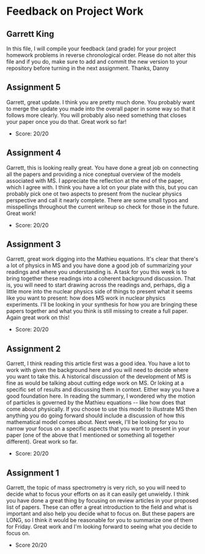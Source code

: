 # Feedback on Project Work
## Garrett King

In this file, I will compile your feedback (and grade) for your project homework problems in reverse chronological order. Please do not alter this file and if you do, make sure to add and commit the new version to your repository before turning in the next assignment. Thanks, Danny

## Assignment 5

Garrett, great update. I think you are pretty much done. You probably want to merge the update you made into the overall paper in some way so that it follows more clearly. You will probably also need something that closes your paper once you do that. Great work so far!

* Score: 20/20

## Assignment 4

Garrett, this is looking really great. You have done a great job on connecting all the papers and providing a nice coneptual overview of the models associated with MS. I appreciate the reflection at the end of the paper, which I agree with. I think you have a lot on your plate with this, but you can probably pick one ot two aspects to present from the nuclear physics perspective and call it nearly complete. There are some small typos and misspellings throughout the current writeup so check for those in the future. Great work!

* Score: 20/20

## Assignment 3

Garrett, great work digging into the Mathieu equations. It's clear that there's a lot of physics in MS and you have done a good job of summarizing your readings and where you understanding is. A task for you this week is to bring together these readings into a coherent background discussion. That is, you will need to start drawing across the readings and, perhaps, dig a little more into the nuclear physics side of things to present what it seems like you want to present: how does MS work in nuclear physics experiments. I'll be looking in your synthesis for how you are bringing these papers together and what you think is still missing to create a full paper. Again great work on this!

* Score: 20/20

## Assignment 2

Garrett, I think reading this article first was a good idea. You have a lot to work with given the background here and you will need to decide where you want to take this. A historical discussion of the development of MS is fine as would be talking about cutting edge work on MS. Or loking at a specific set of results and discussing them in context. Either way you have a good foundation here. In reading the summary, I wondered why the motion of particles is governed by the Mathieu equations -- like how does that come about physically. If you choose to use this model to illustrate MS then anything you do going forward should include a discussion of how this mathematical model comes about. Next week, I'll be looking for you to narrow your focus on a specific aspects that you want to present in your paper (one of the above that I mentioned or something all together different). Great work so far.

* Score: 20/20

## Assignment 1

Garrett, the topic of mass spectrometry is very rich, so you will need to decide what to focus your efforts on as it can easily get unwieldy. I think you have done a great thing by focusing on review articles in your proposed list of papers. These can offer a great introduction to the field and what is important and also help you decide what to focus on. But these papers are LONG, so I think it would be reasonable for you to summarize one of them for Friday. Great work and I'm looking forward to seeing what you decide to focus on.

* Score 20/20
